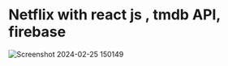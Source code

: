 # Netflix with react js , tmdb API, firebase

![Screenshot 2024-02-25 150149](https://github.com/steve7995/netflixTmdb/assets/98587448/45219abb-2248-4591-b7c9-1c3a5d6553b3)
